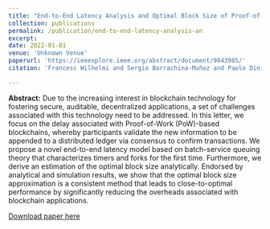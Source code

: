 ```yaml
---
title: "End-to-End Latency Analysis and Optimal Block Size of Proof-of-Work Blockchain Applications"
collection: publications
permalink: /publication/end-to-end-latency-analysis-an
excerpt:
date: 2022-01-01
venue: 'Unknown Venue'
paperurl: 'https://ieeexplore.ieee.org/abstract/document/9843985/'
citation: 'Francesc Wilhelmi and Sergio Barrachina-Muñoz and Paolo Dini (2022). End-to-End Latency Analysis and Optimal Block Size of Proof-of-Work Blockchain Applications. <i>Unknown Venue</i>.'

---
```

**Abstract:** Due to the increasing interest in blockchain technology for fostering secure, auditable, decentralized applications, a set of challenges associated with this technology need to be addressed. In this letter, we focus on the delay associated with Proof-of-Work (PoW)-based blockchains, whereby participants validate the new information to be appended to a distributed ledger via consensus to confirm transactions. We propose a novel end-to-end latency model based on batch-service queuing theory that characterizes timers and forks for the first time. Furthermore, we derive an estimation of the optimal block size analytically. Endorsed by analytical and simulation results, we show that the optimal block size approximation is a consistent method that leads to close-to-optimal performance by significantly reducing the overheads associated with blockchain applications.

[Download paper here](https://ieeexplore.ieee.org/abstract/document/9843985/)
